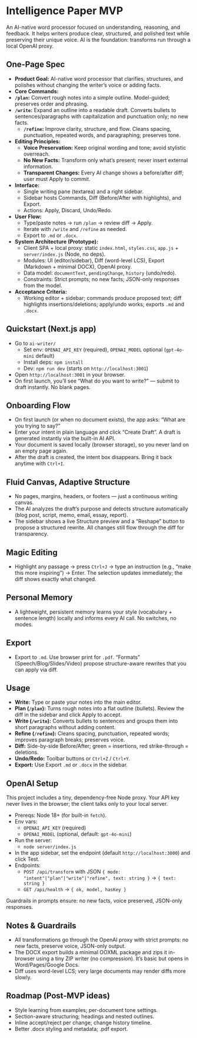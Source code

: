# Intelligence Paper MVP

An AI-native word processor focused on understanding, reasoning, and feedback. It helps writers produce clear, structured, and polished text while preserving their unique voice. AI is the foundation: transforms run through a local OpenAI proxy.

## One-Page Spec

- **Product Goal:** AI-native word processor that clarifies, structures, and polishes without changing the writer’s voice or adding facts.
- **Core Commands:**
- **`/plan`:** Convert rough notes into a simple outline. Model-guided; preserves order and phrasing.
- **`/write`:** Expand an outline into a readable draft. Converts bullets to sentences/paragraphs with capitalization and punctuation only; no new facts.
  - **`/refine`:** Improve clarity, structure, and flow. Cleans spacing, punctuation, repeated words, and paragraphing; preserves tone.
- **Editing Principles:**
  - **Voice Preservation:** Keep original wording and tone; avoid stylistic overreach.
  - **No New Facts:** Transform only what’s present; never insert external information.
  - **Transparent Changes:** Every AI change shows a before/after diff; user must Apply to commit.
- **Interface:**
  - Single writing pane (textarea) and a right sidebar.
  - Sidebar hosts Commands, Diff (Before/After with highlights), and Export.
  - Actions: Apply, Discard, Undo/Redo.
- **User Flow:**
  - Type/paste notes → run `/plan` → review diff → Apply.
  - Iterate with `/write` and `/refine` as needed.
  - Export to `.md` or `.docx`.
- **System Architecture (Prototype):**
  - Client SPA + local proxy: static `index.html`, `styles.css`, `app.js` + `server/index.js` (Node, no deps).
  - Modules: UI (editor/sidebar), Diff (word-level LCS), Export (Markdown + minimal DOCX), OpenAI proxy.
  - Data model: `documentText`, `pendingChange`, `history` (undo/redo).
  - Constraints: Strict prompts; no new facts; JSON-only responses from the model.
- **Acceptance Criteria:**
  - Working editor + sidebar; commands produce proposed text; diff highlights insertions/deletions; apply/undo works; exports `.md` and `.docx`.

## Quickstart (Next.js app)

- Go to `ai-writer/`
  - Set env: `OPENAI_API_KEY` (required), `OPENAI_MODEL` optional (`gpt-4o-mini` default)
  - Install deps: `npm install`
  - Dev: `npm run dev` (starts on `http://localhost:3001`)
- Open `http://localhost:3001` in your browser.
- On first launch, you’ll see “What do you want to write?” — submit to draft instantly. No blank pages.

## Onboarding Flow

- On first launch (or when no document exists), the app asks: “What are you trying to say?”
- Enter your intent in plain language and click “Create Draft”. A draft is generated instantly via the built-in AI API.
- Your document is saved locally (browser storage), so you never land on an empty page again.
- After the draft is created, the intent box disappears. Bring it back anytime with `Ctrl+I`.

## Fluid Canvas, Adaptive Structure

- No pages, margins, headers, or footers — just a continuous writing canvas.
- The AI analyzes the draft’s purpose and detects structure automatically (blog post, script, memo, email, essay, report).
- The sidebar shows a live Structure preview and a “Reshape” button to propose a structured rewrite. All changes still flow through the diff for transparency.

## Magic Editing

- Highlight any passage → press `Ctrl+J` → type an instruction (e.g., “make this more inspiring”) → Enter. The selection updates immediately; the diff shows exactly what changed.

## Personal Memory

- A lightweight, persistent memory learns your style (vocabulary + sentence length) locally and informs every AI call. No switches, no modes.

## Export

- Export to `.md`. Use browser print for `.pdf`. “Formats” (Speech/Blog/Slides/Video) propose structure-aware rewrites that you can apply via diff.

## Usage

- **Write:** Type or paste your notes into the main editor.
- **Plan (`/plan`):** Turns rough notes into a flat outline (bullets). Review the diff in the sidebar and click Apply to accept.
- **Write (`/write`):** Converts bullets to sentences and groups them into short paragraphs without adding content.
- **Refine (`/refine`):** Cleans spacing, punctuation, repeated words; improves paragraph breaks; preserves voice.
- **Diff:** Side-by-side Before/After; green = insertions, red strike-through = deletions.
- **Undo/Redo:** Toolbar buttons or `Ctrl+Z` / `Ctrl+Y`.
- **Export:** Use Export `.md` or `.docx` in the sidebar.

## OpenAI Setup

This project includes a tiny, dependency-free Node proxy. Your API key never lives in the browser; the client talks only to your local server.

- Prereqs: Node 18+ (for built-in `fetch`).
- Env vars:
  - `OPENAI_API_KEY` (required)
  - `OPENAI_MODEL` (optional, default: `gpt-4o-mini`)
- Run the server:
  - `node server/index.js`
- In the app sidebar, set the endpoint (default `http://localhost:3000`) and click Test.
- Endpoints:
  - `POST /api/transform` with JSON `{ mode: "intent"|"plan"|"write"|"refine", text: string }` → `{ text: string }`
  - `GET /api/health` → `{ ok, model, hasKey }`

Guardrails in prompts ensure: no new facts, voice preserved, JSON-only responses.

## Notes & Guardrails

- All transformations go through the OpenAI proxy with strict prompts: no new facts, preserve voice, JSON-only output.
- The DOCX export builds a minimal OOXML package and zips it in-browser using a tiny ZIP writer (no compression). It’s basic but opens in Word/Pages/Google Docs.
- Diff uses word-level LCS; very large documents may render diffs more slowly.

## Roadmap (Post-MVP ideas)

- Style learning from examples; per-document tone settings.
- Section-aware structuring; headings and nested outlines.
- Inline accept/reject per change; change history timeline.
- Better .docx styling and metadata; .pdf export.

